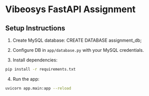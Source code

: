 # Vibeosys FastAPI Assignment

## Setup Instructions

1. Create MySQL database:
   CREATE DATABASE assignment_db;

2. Configure DB in `app/database.py` with your MySQL credentials.

3. Install dependencies:
```bash
pip install -r requirements.txt
```

4. Run the app:
```bash
uvicorn app.main:app --reload
```
